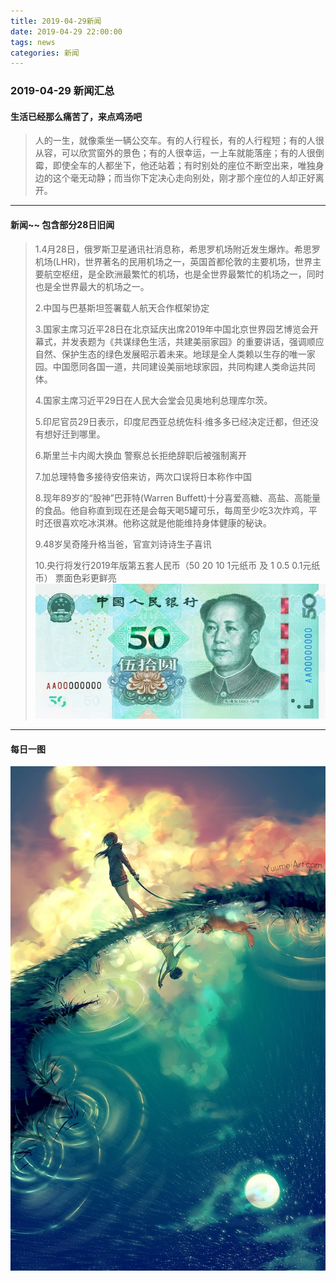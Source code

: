 ```yaml
---
title: 2019-04-29新闻
date: 2019-04-29 22:00:00
tags: news
categories: 新闻
---
```

### 2019-04-29 新闻汇总

#### 生活已经那么痛苦了，来点鸡汤吧
>人的一生，就像乘坐一辆公交车。有的人行程长，有的人行程短；有的人很从容，可以欣赏窗外的景色；有的人很幸运，一上车就能落座；有的人很倒霉，即使全车的人都坐下，他还站着；有时别处的座位不断空出来，唯独身边的这个毫无动静；而当你下定决心走向别处，刚才那个座位的人却正好离开。
---

<!-- more -->
#### 新闻~~  包含部分28日旧闻
> 1.4月28日，俄罗斯卫星通讯社消息称，希思罗机场附近发生爆炸。希思罗机场(LHR)，世界著名的民用机场之一，英国首都伦敦的主要机场，世界主要航空枢纽，是全欧洲最繁忙的机场，也是全世界最繁忙的机场之一，同时也是全世界最大的机场之一。
> 
> 2.中国与巴基斯坦签署载人航天合作框架协定
> 
> 3.国家主席习近平28日在北京延庆出席2019年中国北京世界园艺博览会开幕式，并发表题为《共谋绿色生活，共建美丽家园》的重要讲话，强调顺应自然、保护生态的绿色发展昭示着未来。地球是全人类赖以生存的唯一家园。中国愿同各国一道，共同建设美丽地球家园，共同构建人类命运共同体。
> 
> 4.国家主席习近平29日在人民大会堂会见奥地利总理库尔茨。
> 
> 5.印尼官员29日表示，印度尼西亚总统佐科·维多多已经决定迁都，但还没有想好迁到哪里。
> 
> 6.斯里兰卡内阁大换血 警察总长拒绝辞职后被强制离开
> 
> 7.加总理特鲁多接待安倍来访，两次口误将日本称作中国
> 
> 8.现年89岁的“股神”巴菲特(Warren Buffett)十分喜爱高糖、高盐、高能量的食品。他自称直到现在还是会每天喝5罐可乐，每周至少吃3次炸鸡，平时还很喜欢吃冰淇淋。他称这就是他能维持身体健康的秘诀。
> 
> 9.48岁吴奇隆升格当爸，官宣刘诗诗生子喜讯
> 
> 10.央行将发行2019年版第五套人民币（50 20 10 1元纸币 及 1 0.5 0.1元纸币） 票面色彩更鲜亮
![大概长这样](/images/50.jpg)

---
#### 每日一图

![](/images/xw_9_4_29.jpg)